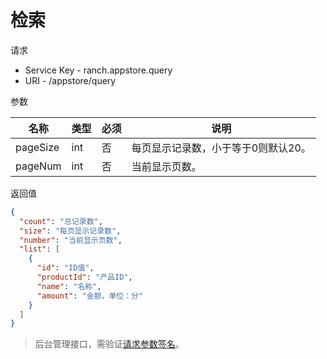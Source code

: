 # 检索

请求
- Service Key - ranch.appstore.query
- URI - /appstore/query

参数

|名称|类型|必须|说明|
|---|---|---|---|
|pageSize|int|否|每页显示记录数，小于等于0则默认20。|
|pageNum|int|否|当前显示页数。|

返回值
```json
{
  "count": "总记录数",
  "size": "每页显示记录数",
  "number": "当前显示页数",
  "list": [
    {
      "id": "ID值",
      "productId": "产品ID",
      "name": "名称",
      "amount": "金额，单位：分"
    }
  ]
}
```

> 后台管理接口，需验证[请求参数签名](https://github.com/heisedebaise/tephra/blob/master/tephra-ctrl/doc/sign.md)。
